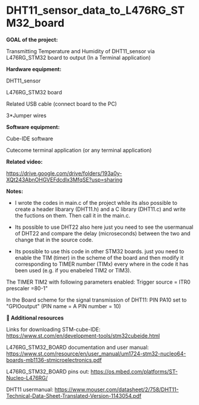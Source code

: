# DHT11_sensor_data_to_L476RG_STM32_board
<b>GOAL of the project:</b>

Transmitting Temperature and Humidity of DHT11_sensor via L476RG_STM32 board to output (In a Terminal application)

<b>Hardware equipment:</b>

DHT11_sensor

L476RG_STM32 board

Related USB cable (connect board to the PC)

3*Jumper wires

<b>Software equipment:</b>

Cube-IDE software

Cutecome terminal application (or any terminal application)

<b>Related video:</b>

https://drive.google.com/drive/folders/193a0y-XQt243AbnOHGVEFdcdlx3MfqSE?usp=sharing

<b>Notes:</b>

- I wrote the codes in main.c of the project while its also possible to create a header libarary (DHT11.h) and a C library (DHT11.c) and write the fuctions on them. Then call it in the main.c.

- Its possible to use DHT22 also here just you need to see the usermanual of DHT22 and compare the delay (microseconds) between the two and change that in the source code.

- Its possible to use this code  in other STM32 boards. just you need to enable the TIM (timer) in the scheme of the board and then modify it corresponding to TIMER number (TIMx) every where in the code it has been used (e.g. if you enabeled TIM2 or TIM3).

The TIMER TIM2 with following parameters enabled:
Trigger source = ITR0
prescaler =80-1"

In the Board scheme for the signal transmission of DHT11:
PIN PA10 set to "GPIOoutput" (PIN name = A PIN number = 10)


<b>👋 Additional resources</b>

Links for downloading STM-cube-IDE:
https://www.st.com/en/development-tools/stm32cubeide.html

L476RG_STM32_BOARD documentation and user manual:
https://www.st.com/resource/en/user_manual/um1724-stm32-nucleo64-boards-mb1136-stmicroelectronics.pdf

L476RG_STM32_BOARD pins out:
https://os.mbed.com/platforms/ST-Nucleo-L476RG/

DHT11 usermanual:
https://www.mouser.com/datasheet/2/758/DHT11-Technical-Data-Sheet-Translated-Version-1143054.pdf
